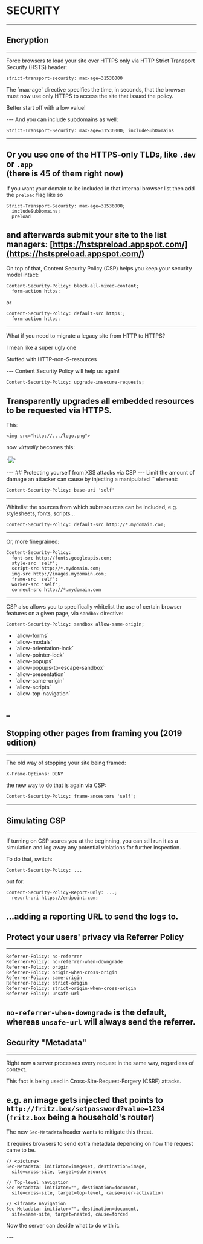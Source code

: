 <!-- .slide: data-background="images/backgrounds/security.jpg" data-state="inverted faded" -->

# SECURITY
---
## Encryption
---
Force browsers to load your site over HTTPS only via HTTP Strict Transport Security (HSTS) header:

```
strict-transport-security: max-age=31536000
```

<p class="fragment">The `max-age` directive specifies the time, in seconds, that the browser must now use only HTTPS to access the site that issued the policy.</p>

<p class="fragment">Better start off with a low value!</p>
---
And you can include subdomains as well:

```
Strict-Transport-Security: max-age=31536000; includeSubDomains
```
---
Or you use one of the HTTPS-only TLDs, like `.dev` or `.app`<br>(there is 45 of them right now)
---
If you want your domain to be included in that internal browser list then add the `preload` flag like so

```
Strict-Transport-Security: max-age=31536000; 
  includeSubDomains; 
  preload
```

and afterwards submit your site to the list managers: [https://hstspreload.appspot.com/](https://hstspreload.appspot.com/) 
---
On top of that, Content Security Policy (CSP) helps you keep your security model intact:

```
Content-Security-Policy: block-all-mixed-content; 
  form-action https:
```

or

```
Content-Security-Policy: default-src https:;
  form-action https:
```
---
What if you need to migrate a legacy site from HTTP to HTTPS?

<p class="fragment">I mean like a super ugly one</p>

<p class="fragment">Stuffed with HTTP-non-S-resources</p>
---
Content Security Policy will help us again!

```
Content-Security-Policy: upgrade-insecure-requests;
```

Transparently upgrades all embedded resources to be requested via HTTPS.
---
This: 

`<img src="http://.../logo.png">`

<p class="fragment">now <em>virtually</em> becomes this:<br> 
<br>
`<img src="https://.../logo.png">`</p>
---
## Protecting yourself from XSS attacks via CSP
---
Limit the amount of damage an attacker can cause by injecting a manipulated `<base>` element:

```
Content-Security-Policy: base-uri 'self'
```
---
Whitelist the sources from which subresources can be included, e.g. stylesheets, fonts, scripts...  

```
Content-Security-Policy: default-src http://*.mydomain.com;
```
---
Or, more finegrained:
```
Content-Security-Policy: 
  font-src http://fonts.googleapis.com; 
  style-src 'self';
  script-src http://*.mydomain.com;
  img-src http://images.mydomain.com;
  frame-src 'self';
  worker-src 'self';
  connect-src http://*.mydomain.com
```
---
CSP also allows you to specifically whitelist the use of certain browser features on a given page, via `sandbox` directive:

```
Content-Security-Policy: sandbox allow-same-origin;
``` 

<ul class="multicolumn">
  <li class="fragment">`allow-forms`</li>
  <li class="fragment">`allow-modals`</li>
  <li class="fragment">`allow-orientation-lock`</li>
  <li class="fragment">`allow-pointer-lock`</li>
  <li class="fragment">`allow-popups`</li>
  <li class="fragment">`allow-popups-to-escape-sandbox`</li>
  <li class="fragment">`allow-presentation`</li>
  <li class="fragment">`allow-same-origin`</li>
  <li class="fragment">`allow-scripts`</li>
  <li class="fragment">`allow-top-navigation`</li>
</ul>

<span class="fragment">_</span>
---
## Stopping other pages from framing you (2019 edition)
---
The old way of stopping your site being framed:

```
X-Frame-Options: DENY
```

the new way to do that is again via CSP:

```
Content-Security-Policy: frame-ancestors 'self';
```
---
## Simulating CSP
---
If turning on CSP scares you at the beginning, you can still run it as a simulation and log away any potential violations for further inspection.

To do that, switch:

```
Content-Security-Policy: ...
```

out for:

```
Content-Security-Policy-Report-Only: ...; 
  report-uri https://endpoint.com; 
```

...adding a reporting URL to send the logs to. 
---
## Protect your users' privacy via Referrer Policy
---
```
Referrer-Policy: no-referrer
Referrer-Policy: no-referrer-when-downgrade
Referrer-Policy: origin
Referrer-Policy: origin-when-cross-origin
Referrer-Policy: same-origin
Referrer-Policy: strict-origin
Referrer-Policy: strict-origin-when-cross-origin
Referrer-Policy: unsafe-url
```

`no-referrer-when-downgrade` is the default,<br>whereas `unsafe-url` will always send the referrer.
---
## Security "Metadata"
---
Right now a server processes every request in the same way, regardless of context.

This fact is being used in Cross-Site-Request-Forgery (CSRF) attacks.

e.g. an image gets injected that points to<br>`http://fritz.box/setpassword?value=1234`<br>(`fritz.box` being a household's router)
---
The new `Sec-Metadata` header wants to mitigate this threat. 

It requires browsers to send extra metadata depending on how the request came to be.

```
// <picture>
Sec-Metadata: initiator=imageset, destination=image, 
  site=cross-site, target=subresource

// Top-level navigation
Sec-Metadata: initiator="", destination=document, 
  site=cross-site, target=top-level, cause=user-activation

// <iframe> navigation
Sec-Metadata: initiator="", destination=document, 
  site=same-site, target=nested, cause=forced
``` 

<p class="fragment">Now the server can decide what to do with it.</p>
---
<!-- .slide: data-background="images/backgrounds/security.jpg" data-state="inverted faded" -->
